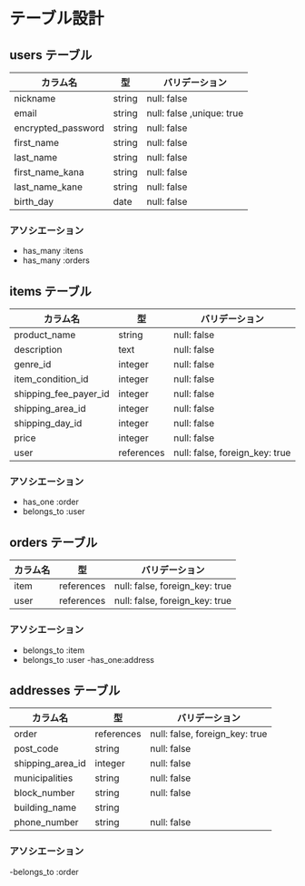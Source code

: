 # テーブル設計

## users テーブル

| カラム名            | 型      | バリデーション             |
| ------------------ | ------ | -----------              |
| nickname           | string | null: false              |
| email              | string | null: false ,unique: true|
| encrypted_password | string | null: false              |
| first_name         | string | null: false              |
| last_name          | string | null: false              |
| first_name_kana    | string | null: false              |
| last_name_kane     | string | null: false              |
| birth_day          |  date  | null: false              |

### アソシエーション

- has_many :itens
- has_many :orders

## items テーブル

| カラム名               | 型         | バリデーション                  |
| ------                | ------    | -----------                   |
| product_name          | string    | null: false                   |
| description           | text      | null: false                   |
| genre_id              | integer   | null: false                   |
| item_condition_id     | integer   | null: false                   |
|shipping_fee_payer_id  |integer    |null: false                    |
|shipping_area_id       |integer    |null: false                    |
|shipping_day_id       |integer    |null: false                    |
|price                  |integer    |null: false                    |
|user                   |references |null: false, foreign_key: true |


### アソシエーション

- has_one :order
- belongs_to :user

## orders テーブル

| カラム名   | 型         | バリデーション                   |
| -------  | ---------- | ------------------------------ |
| item     | references | null: false, foreign_key: true |
| user     | references | null: false, foreign_key: true |

### アソシエーション

- belongs_to :item
- belongs_to :user
-has_one:address

## addresses テーブル

| カラム名         | 型          | バリデーション                   |
| ------          | ------     | -----------                    |
|order            | references | null: false, foreign_key: true |
|post_code        |string      |null: false                     |
|shipping_area_id |integer     |null: false                     |
|municipalities   | string     | null: false                    |
|block_number     | string     | null: false                    |
|building_name    | string     |                                |
|phone_number     | string     | null: false                    |

### アソシエーション

-belongs_to :order